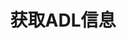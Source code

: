 ---
title: 获取ADL信息
position_number: 13
type: get
description: /az/future/user/v1/position/adl
content_markdown: |-

                #### **限流规则**

                200/s/apikey
left_code_blocks:
    -
        code_block: "public void getMarketConfig() {\r\n\tString text = HttpUtil.get(URL + \"/data/api/user/v1/getMarketConfig\");\r\n\tSystem.out.println(text);\r\n}"
        title: Java
        language: java
right_code_blocks:
    - code_block: |-
        {
          "error": {
            "code": "",
            "msg": ""
          },
          "msgInfo": "",
          "result": [
            {
              "longQuantile": 0, //多头adl
              "shortQuantile": 0, //空头adl
              "symbol": "" //交易对
            }
          ],
          "returnCode": 0
        }
      title: Response
      language: json
---